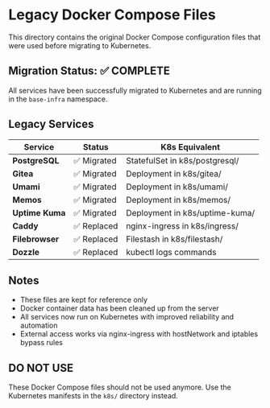 # Legacy Docker Compose Files

This directory contains the original Docker Compose configuration files that were used before migrating to Kubernetes.

## Migration Status: ✅ COMPLETE

All services have been successfully migrated to Kubernetes and are running in the `base-infra` namespace.

## Legacy Services

| Service | Status | K8s Equivalent |
|---------|--------|----------------|
| **PostgreSQL** | ✅ Migrated | StatefulSet in k8s/postgresql/ |
| **Gitea** | ✅ Migrated | Deployment in k8s/gitea/ |
| **Umami** | ✅ Migrated | Deployment in k8s/umami/ |
| **Memos** | ✅ Migrated | Deployment in k8s/memos/ |
| **Uptime Kuma** | ✅ Migrated | Deployment in k8s/uptime-kuma/ |
| **Caddy** | ✅ Replaced | nginx-ingress in k8s/ingress/ |
| **Filebrowser** | ✅ Replaced | Filestash in k8s/filestash/ |
| **Dozzle** | ✅ Replaced | kubectl logs commands |

## Notes

- These files are kept for reference only
- Docker container data has been cleaned up from the server
- All services now run on Kubernetes with improved reliability and automation
- External access works via nginx-ingress with hostNetwork and iptables bypass rules

## DO NOT USE

These Docker Compose files should not be used anymore. Use the Kubernetes manifests in the `k8s/` directory instead.
